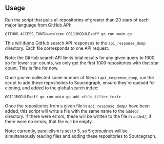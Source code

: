 ## Usage

Run the script that pulls all repositories of greater than 20 stars of each major language from GitHub API:
```
GITHUB_ACCESS_TOKEN=<token> GO111MODULE=off go run main.go
```

This will dump GitHub search API responses to the `api_response_dump` directory. Each file
corresponds to one API request.

Note: the GitHub search API limits total results for any given query to 1000, so for lower star
counts, we only get the first 1000 repositories with that star count. This is fine for now.

Once you've collected some number of files in `api_response_dump`, run the script to add these
repositories to Sourcegraph, ensure they're queued for cloning, and added to the global search
index:
```
GO111MODULE=off go run main.go add <file_filter_text>
```

Once the repositories from a given file in `api_response_dump/` have been added, this script will
write a file with the same name to the `added/` directory. If there were errors, these will be
written to the file in `added/`; if there were no errors, that file will be empty.

Note: currently, parallelism is set to 5, so 5 goroutines will be simultaneously reading files and
adding these repositories to Sourcegraph.
